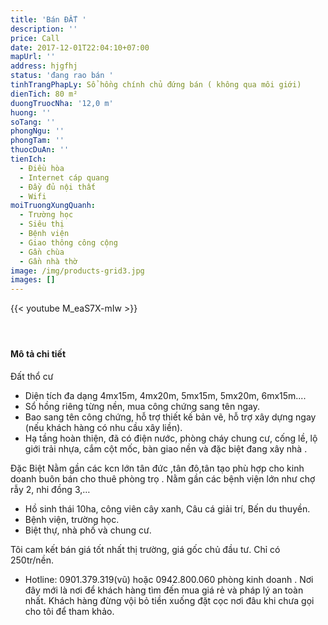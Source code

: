 ```yaml
---
title: 'Bán ĐẤT '
description: ''
price: Call
date: 2017-12-01T22:04:10+07:00
mapUrl: ''
address: hjgfhj
status: 'đang rao bán '
tinhTrangPhapLy: Sổ hồng chính chủ đứng bán ( không qua môi giới)
dienTich: 80 m²
duongTruocNha: '12,0 m'
huong: ''
soTang: ''
phongNgu: ''
phongTam: ''
thuocDuAn: ''
tienIch:
  - Điều hòa
  - Internet cáp quang
  - Đầy đủ nội thất
  - Wifi
moiTruongXungQuanh:
  - Trường học
  - Siêu thị
  - Bệnh viện
  - Giao thông công cộng
  - Gần chùa
  - Gần nhà thờ
image: /img/products-grid3.jpg
images: []
---
```

{{< youtube M_eaS7X-mIw >}}  
####  &nbsp;
#### Mô tả chi tiết

  Đất thổ cư  
+ Diện tích đa dạng 4mx15m, 4mx20m, 5mx15m, 5mx20m, 6mx15m.... 
+ Sổ hồng riêng từng nền, mua công chứng sang tên ngay. 
+ Bao sang tên công chứng, hỗ trợ thiết kế bản vẽ, hỗ trợ xây dựng ngay (nếu khách hàng có nhu cầu xây liền). 
+ Hạ tầng hoàn thiện, đã có điện nước, phòng cháy chung cư, cống lề, lộ giới trải nhựa, cắm cột mốc, bàn giao nền và đặc biệt đang xây nhà . 

Đặc Biệt 
Nằm gần các kcn lớn tân đức ,tân đô,tân tạo phù hợp cho kinh doanh buôn bán cho thuê phòng trọ . 
Nằm gần các bệnh viện lớn như chợ rẫy 2, nhi đồng 3,… 

- Hồ sinh thái 10ha, công viên cây xanh, Câu cá giải trí, Bến du thuyền. 
- Bệnh viện, trường học. 
- Biệt thự, nhà phố và chung cư. 

Tôi cam kết bán giá tốt nhất thị trường, giá gốc chủ đầu tư. Chỉ có 250tr/nền. 

- Hotline: 0901.379.319(vũ) hoặc 0942.800.060 phòng kinh doanh . 
Nơi đây mới là nơi để khách hàng tìm đến mua giá rẻ và pháp lý an toàn nhất. Khách hàng đừng vội bỏ tiền xuống đặt cọc nơi đâu khi chưa gọi cho tôi để tham khảo. 
